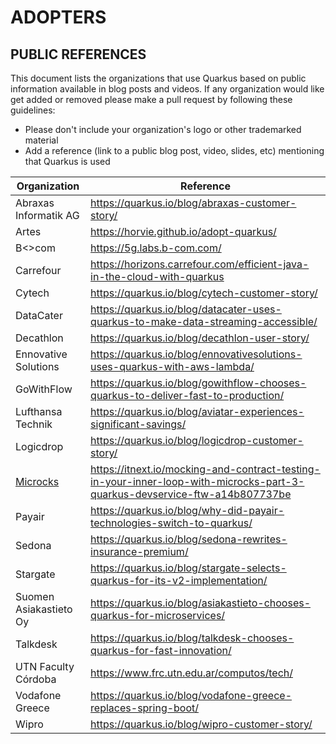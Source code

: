 ADOPTERS
========

PUBLIC REFERENCES
-----------------

This document lists the organizations that use Quarkus based on public information available in blog posts and videos.
If any organization would like get added or removed please make a pull request by following these guidelines:

* Please don't include your organization's logo or other trademarked material
* Add a reference (link to a public blog post, video, slides, etc) mentioning that Quarkus is used

| Organization          | Reference                                                                           |
|-----------------------|-------------------------------------------------------------------------------------|
|Abraxas Informatik AG  | <https://quarkus.io/blog/abraxas-customer-story/>                                   |
|Artes                  | <https://horvie.github.io/adopt-quarkus/>                                           |
|B<>com                 | <https://5g.labs.b-com.com/>                                                        |
|Carrefour              | <https://horizons.carrefour.com/efficient-java-in-the-cloud-with-quarkus>           |
|Cytech                 | <https://quarkus.io/blog/cytech-customer-story/>                                    |
|DataCater              | <https://quarkus.io/blog/datacater-uses-quarkus-to-make-data-streaming-accessible/> |
|Decathlon              | <https://quarkus.io/blog/decathlon-user-story/>                                     |
|Ennovative Solutions   | <https://quarkus.io/blog/ennovativesolutions-uses-quarkus-with-aws-lambda/>         |
|GoWithFlow             | <https://quarkus.io/blog/gowithflow-chooses-quarkus-to-deliver-fast-to-production/> |
|Lufthansa Technik      | <https://quarkus.io/blog/aviatar-experiences-significant-savings/>                  |
|Logicdrop              | <https://quarkus.io/blog/logicdrop-customer-story/>                                 |
|[Microcks](https://landscape.cncf.io/?selected=microcks)               | <https://itnext.io/mocking-and-contract-testing-in-your-inner-loop-with-microcks-part-3-quarkus-devservice-ftw-a14b807737be>            |
|Payair                 | <https://quarkus.io/blog/why-did-payair-technologies-switch-to-quarkus/>            |
|Sedona                 | <https://quarkus.io/blog/sedona-rewrites-insurance-premium/>                        |
|Stargate               | <https://quarkus.io/blog/stargate-selects-quarkus-for-its-v2-implementation/>       |
|Suomen Asiakastieto Oy | <https://quarkus.io/blog/asiakastieto-chooses-quarkus-for-microservices/>           |
|Talkdesk               | <https://quarkus.io/blog/talkdesk-chooses-quarkus-for-fast-innovation/>             |
|UTN Faculty Córdoba    | <https://www.frc.utn.edu.ar/computos/tech/>                                         |
|Vodafone Greece        | <https://quarkus.io/blog/vodafone-greece-replaces-spring-boot/>                     |
|Wipro                  | <https://quarkus.io/blog/wipro-customer-story/>                                     |
